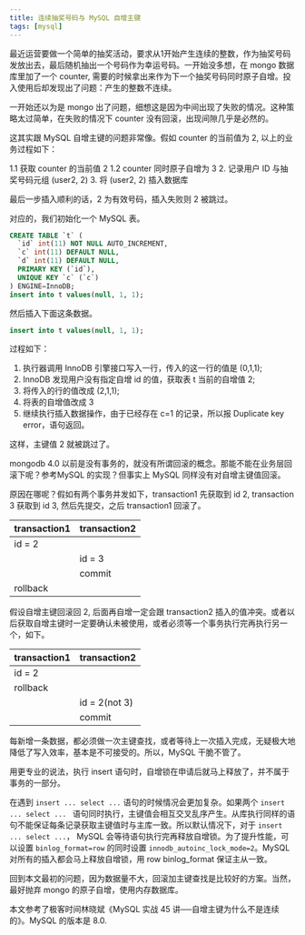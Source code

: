 ```yaml
---
title: 连续抽奖号码与 MySQL 自增主键
tags: [mysql]
---
```


最近运营要做一个简单的抽奖活动，要求从1开始产生连续的整数，作为抽奖号码发放出去，最后随机抽出一个号码作为幸运号码。一开始没多想，在 mongo 数据库里加了一个 counter, 需要的时候拿出来作为下一个抽奖号码同时原子自增。投入使用后却发现出了问题：产生的整数不连续。

一开始还以为是 mongo 出了问题，细想这是因为中间出现了失败的情况。这种策略太过简单，在失败的情况下 counter 没有回滚，出现间隙几乎是必然的。

这其实跟 MySQL 自增主键的问题非常像。假如 counter 的当前值为 2, 以上的业务过程如下：

1.1 获取 counter 的当前值 2
1.2 counter 同时原子自增为 3
2. 记录用户 ID 与抽奖号码元组 (user2, 2)
3. 将 (user2, 2) 插入数据库

最后一步插入顺利的话，2 为有效号码，插入失败则 2 被跳过。

对应的，我们初始化一个 MySQL 表。

```sql
CREATE TABLE `t` (
  `id` int(11) NOT NULL AUTO_INCREMENT,
  `c` int(11) DEFAULT NULL,
  `d` int(11) DEFAULT NULL,
  PRIMARY KEY (`id`),
  UNIQUE KEY `c` (`c`)
) ENGINE=InnoDB;
insert into t values(null, 1, 1);
```

然后插入下面这条数据。

```sql
insert into t values(null, 1, 1);
```

过程如下：

1. 执行器调用 InnoDB 引擎接口写入一行，传入的这一行的值是 (0,1,1);
2. InnoDB 发现用户没有指定自增 id 的值，获取表 t 当前的自增值 2;
3. 将传入的行的值改成 (2,1,1);
4. 将表的自增值改成 3
5. 继续执行插入数据操作，由于已经存在 c=1 的记录，所以报 Duplicate key error，语句返回。

这样，主键值 2 就被跳过了。

mongodb 4.0 以前是没有事务的，就没有所谓回滚的概念。那能不能在业务层回滚下呢？参考MySQL 的实现？但事实上 MySQL 同样没有对自增主键值回滚。

原因在哪呢？假如有两个事务并发如下，transaction1 先获取到 id 2, transaction 3 获取到 id 3, 然后先提交，之后 transaction1 回滚了。

| transaction1 | transaction2 |
|--------------|--------------|
| id = 2       |              |
|              | id = 3       |
|              | commit       |
| rollback     |              |

假设自增主键回滚回 2, 后面再自增一定会跟 transaction2 插入的值冲突。或者以后获取自增主键时一定要确认未被使用，或者必须等一个事务执行完再执行另一个，如下。

| transaction1 | transaction2  |
|--------------|---------------|
| id = 2       |               |
| rollback     |               |
|              | id = 2(not 3) |
|              | commit        |

每新增一条数据，都必须做一次主键查找，或者等待上一次插入完成，无疑极大地降低了写入效率，基本是不可接受的。所以，MySQL 干脆不管了。

用更专业的说法，执行 insert 语句时，自增锁在申请后就马上释放了，并不属于事务的一部分。

在遇到 `insert ... select ...` 语句的时候情况会更加复杂。如果两个 `insert ... select ... ` 语句同时执行，主键值会相互交叉乱序产生。从库执行同样的语句不能保证每条记录获取主键值时与主库一致。所以默认情况下，对于 `insert ... select ...`， MySQL 会等待语句执行完再释放自增锁。为了提升性能，可以设置 `binlog_format=row` 的同时设置 `innodb_autoinc_lock_mode=2`。MySQL 对所有的插入都会马上释放自增锁，用 row binlog_format 保证主从一致。

回到本文最初的问题，因为数据量不大，回滚加主键查找是比较好的方案。当然，最好抛弃 mongo 的原子自增，使用内存数据库。

本文参考了极客时间林晓斌《MySQL 实战 45 讲──自增主键为什么不是连续的》。MySQL 的版本是 8.0.

